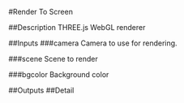 #Render To Screen

##Description
THREE.js WebGL renderer

##Inputs
###camera
Camera to use for rendering.

###scene
Scene to render

###bgcolor
Background color

##Outputs
##Detail

